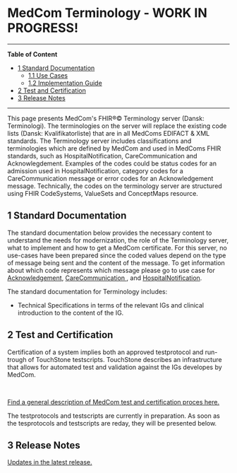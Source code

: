 # MedCom Terminology - WORK IN PROGRESS!
<hr/>
<!-- below is the table of content. Ensure to update it. -->

**Table of Content**
* [1 Standard Documentation](#1-standard-documentation)
  * [1.1 Use Cases](#11-use-cases)
  * [1.2 Implementation Guide](#12-implementation-guide)
* [2 Test and Certification](#2-test-and-certification)
* [3 Release Notes](#3-release-notes)
<hr/>

This page presents MedCom's FHIR®© Terminology server (Dansk: Terminologi). The terminologies on the server will replace the existing code lists (Dansk: Kvalifikatorliste) that are in all MedComs EDIFACT & XML standards. 
The Terminology server includes classifications and terminologies which are defined by MedCom and used in MedComs FHIR standards, such as HospitalNotification, CareCommunication and Acknowlegdement. Examples of the codes could be status codes for an admission used in HospitalNotification, category codes for a CareCommunication message or error codes for an Acknowledgement message. Technically, the codes on the terminology server are structured using FHIR CodeSystems, ValueSets and ConceptMaps resource.


## 1 Standard Documentation 
The standard documentation below provides the necessary content to understand the needs for modernization, the role of the Terminology server, what to implement and how to get a MedCom certificate. 
For this server, no use-cases have been prepared since the coded values depend on the type of message being sent and the content of the message. To get information about which code represents which message please go to use case for <a href="https://medcomdk.github.io/dk-medcom-acknowledgement/#11-use-cases" target="_blank">Acknowledgement</a>, <a href="https://medcomdk.github.io/dk-medcom-carecommunication/#12-use-cases" target="_blank"> CareCommunication </a>, and <a href="https://medcomdk.github.io/dk-medcom-hospitalnotification/#12-use-cases" target="_blank"> HospitalNotification</a>.

The standard documentation for Terminology includes:
*	Technical Specifications in terms of the relevant IGs and clinical introduction to the content of the IG.


<!-- ### 1.2 Implementation Guide
The technical specifications for the Terminology standard are defined in IGs. As mentioned previously is the Terminology standard composed by profiles from *NUMBER* IGs and terminology from one IG. Links to the IG’s are listed below:

  * The Implementation Guide is under development and will be added soon. 
<p>&nbsp;</p>

IGs might be difficult for people with little or no knowledge about FHIR and how to understand an IG. Therefore has MedCom developed a webpage describing the content of the Terminology standard. The link below gives an overview of which profiles are included, what their purpose are, and which elements that shall be supported in a system. Further the structure of the standard is described and supported with examples in different degree of technical skills.
<br>

[An introduction to the technical specificationscan be found here.](docs/assets/documents/Intro-Technical-Spec-ENG.md)
<p>&nbsp;</p>	 -->

## 2 Test and Certification
Certification of a system implies both an approved testprotocol and run-trough of TouchStone testscripts. TouchStone describes an infrastructure that allows for automated test and validation against the IGs developes by MedCom. 
<p>&nbsp;</p>	
<a href="https://medcomdk.github.io/MedComLandingPage/#3-test-and-certification" target="_blank"> Find a general description of MedCom test and certification proces here.</a> 

The testprotocols and testscripts are currently in preparation. As soon as the tesprotocols and testscripts are reday, they will be presented below.

<!-- Find a general description of MedCom test and certification [here](https://tmsmedcom.github.io/GitHubPagesTest/#test-and-certification). 

**Sending a HospitalNotification message**
  * Testprotocol
  * TouchStone Testscripts
<p>&nbsp;</p>
 
**Receiving a HospitalNotification message**
  * Testprotocol
  * TouchStone Testscripts
<p>&nbsp;</p> -->

## 3 Release Notes

[Updates in the latest release.](assets/documents/ReleaseNote-ENG.md)
